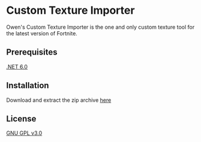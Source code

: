 # Custom Texture Importer

Owen's Custom Texture Importer is the one and only custom texture tool for the latest version of Fortnite.

## Prerequisites

[.NET 6.0](https://dotnet.microsoft.com/en-us/download/dotnet/thank-you/runtime-aspnetcore-6.0.3-windows-x64-installer)

## Installation

Download and extract the zip archive [here](https://github.com/owen-developer/Custom-Texture-Importer/releases/download/1.0/win-x64.zip)

## License
[GNU GPL v3.0](https://github.com/owen-developer/Custom-Texture-Importer/blob/master/LICENSE)
